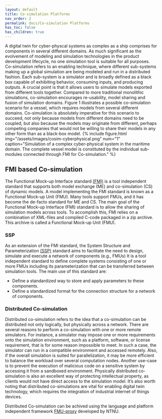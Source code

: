 ```yaml
---
layout: default
title: Co-simulation Platforms
nav_order: 2
permalink: docs/Co-simulation Platforms
has_toc: false
has_children: true
---
```


A digital twin for cyber-physcal systems as complex as a ship comprises for components in several different domains. As much significant as the evolvement of modeling and simulation technologies in the product development lifecycle, no one simulation tool is suitable for all purposes.
Co-simulation refers to an enabling technique, where different sub-systems making up a global
simulation are being modeled and run in a distributed fashion. Each sub-system is a simulator and is broadly defined
as a black box capable of exhibiting behavior, consuming
inputs, and producing outputs. A crucial point is that it allows users to simulate models exported from different tools together.
Compared to more traditional monolithic simulations, co-simulation encourages
re-usability, model sharing and fusion of simulation domains.
Figure 1 illustrates a possible co-simulation scenario for a vessel, which requires models from several different domains.
Co-simulation is absolutely imperative for this scenario to
succeed, not only because models from different domains
need to be coupled, but also because the models may originate
from different, perhaps competing companies that would not
be willing to share their models in any other form than as a
black-box model.
{% include figure.html
    img="/assets/images/cosim-cyberphysical.png"
    num="1"
    caption="Simulation of a complex cyber-physical system in the maritime domain. The complete vessel model is
             constituted by the individual sub-modules connected through FMI for Co-simulation."
%}

##  FMI based Co-simulation
The Functional Mock-up Interface standard [(FMI)](https://fmi-standard.org/) is a tool independent standard that
supports both model exchange (ME) and co-simulation (CS)
of dynamic models. A model implementing the FMI standard
is known as a Functional Mock-up Unit (FMU). Many tools
support FMUs, and it has become the de-facto standard for
ME and CS.
The main goal of the Functional Mock-up Interface (FMI) standard is to allow the sharing
of simulation models across tools. To accomplish this, FMI relies on a combination of XML-files and
compiled C-code packaged in a zip archive. This archive is called a Functional Mock-up Unit (FMU).

### SSP
As an extension of the FMI standard, the System Structure and Parameterization [(SSP)](https://ssp-standard.org/) standard aims to facilitate the need to design, simulate and execute a network of components (e.g., FMUs)
It is a tool independent standard to define complete systems consisting of one or more FMUs including its parameterization that can be transferred between simulation tools.
The main use of this standard are:

- Define a standardized way to store and apply parameters to these components.
- Define a standardized format for the connection structure for a network of components.

### Distributed Co-simulation

 Distributed co-simulation refers to the idea that a
 co-simulation can be distributed not only logically, but physically across a network. There are several reasons to perform
 a co-simulation with one or more remote simulators. For
 instance, a simulator may impose one or more requirements
 onto the simulation environment, such as a platform, software, or license requirement, that is for some reason impossible to meet. In such a case, the simulator can run in a
 compatible environment and accessed remotely. Also, if the
 overall simulation is suited for parallelization, it may be more
 efficient to balance the workload over several computation
 nodes. Another use-case is to prevent the execution of malicious code on a sensitive system by accessing it from a sandboxed environment. Physically distributed co-simulation is
 also an excellent way of protecting intellectual property,
 as clients would not have direct access to the simulation
 model. It’s also worth noting that distributed co-simulations
 are vital for enabling digital twin technology, which requires
 the integration of industrial internet of things devices.

 Distributed Co-simulation can be achived using the language and platform independent framework [FMU-proxy](./fmuproxy) developed by NTNU.
